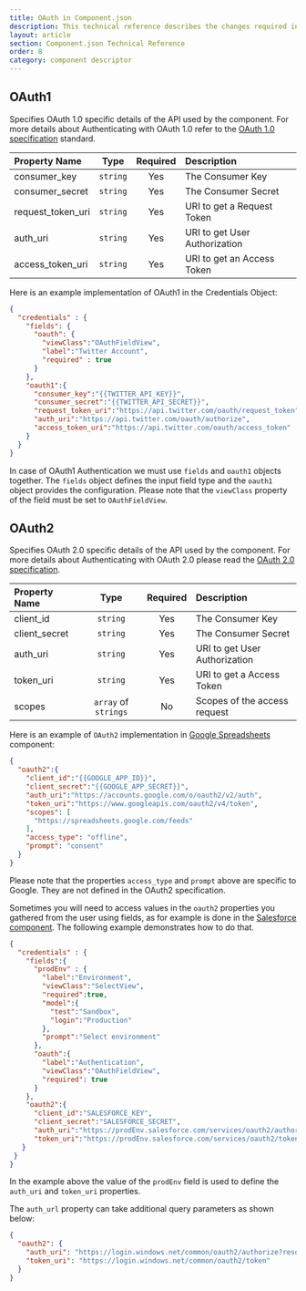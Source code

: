 ```yaml
---
title: OAuth in Component.json
description: This technical reference describes the changes required in component.json in order for the component to handle the OAuth authentication protocol
layout: article
section: Component.json Technical Reference
order: 8
category: component descriptor
---
```


## OAuth1

Specifies OAuth 1.0 specific details of the API used by the component. For more
details about Authenticating with OAuth 1.0 refer to the
[OAuth 1.0 specification](http://oauth.net/core/1.0/) standard.

| Property Name | Type     | Required | Description |
| :------------ | :------: | :------: | :---------- |
| consumer_key | `string` | Yes     | The Consumer Key |
| consumer_secret | `string` | Yes  | The Consumer Secret |
| request_token_uri | `string` | Yes | URI to get a Request Token |
| auth_uri | `string` | Yes | URI to get User Authorization |
| access_token_uri | `string` |Yes | URI to get an Access Token |

Here is an example implementation of OAuth1 in the Credentials Object:

```json
{
  "credentials" : {
    "fields": {
      "oauth": {
        "viewClass":"OAuthFieldView",
        "label":"Twitter Account",
        "required" : true
      }
    },
    "oauth1":{
      "consumer_key":"{{TWITTER_API_KEY}}",
      "consumer_secret":"{{TWITTER_API_SECRET}}",
      "request_token_uri":"https://api.twitter.com/oauth/request_token",
      "auth_uri":"https://api.twitter.com/oauth/authorize",
      "access_token_uri":"https://api.twitter.com/oauth/access_token"
    }
  }
}
```

In case of OAuth1 Authentication we must use `fields` and `oauth1` objects together.
The `fields` object defines the input field type and the `oauth1` object provides
the configuration. Please note that the `viewClass` property of the field must be
set to `OAuthFieldView`.

## OAuth2

Specifies OAuth 2.0 specific details of the API used by the component. For more
details about Authenticating with OAuth 2.0 please read the
[OAuth 2.0 specification](http://tools.ietf.org/html/rfc6749).

| Property Name | Type     | Required | Description |
| :------------ | :------: | :------: | :---------- |
| client_id   | `string` | Yes      | The Consumer Key |
| client_secret | `string` | Yes      | The Consumer Secret |
| auth_uri    | `string`   | Yes | URI to get User Authorization |
| token_uri   | `string`   | Yes | URI to get a Access Token |
| scopes      | `array` of `strings` |   No | Scopes of the access request |

Here is an example of `OAuth2` implementation in [Google Spreadsheets](https://github.com/elasticio/gspreadsheets/blob/master/component.json#L18) component:

```json
{
  "oauth2":{
    "client_id":"{{GOOGLE_APP_ID}}",
    "client_secret":"{{GOOGLE_APP_SECRET}}",
    "auth_uri":"https://accounts.google.com/o/oauth2/v2/auth",
    "token_uri":"https://www.googleapis.com/oauth2/v4/token",
    "scopes": [
      "https://spreadsheets.google.com/feeds"
    ],
    "access_type": "offline",
    "prompt": "consent"
  }
}
```

Please note that the properties `access_type` and `prompt` above are specific to Google. They are not defined in the OAuth2 specification.

Sometimes you will need to access values in the `oauth2` properties you
gathered from the user using fields, as for example is done in the [Salesforce component](https://github.com/elasticio/salesforce-component/blob/master/component.json).
The following example demonstrates how to do that.

```json
{
  "credentials" : {
    "fields":{
      "prodEnv" : {
        "label":"Environment",
        "viewClass":"SelectView",
        "required":true,
        "model":{
          "test":"Sandbox",
          "login":"Production"
        },
        "prompt":"Select environment"
      },
      "oauth":{
        "label":"Authentication",
        "viewClass":"OAuthFieldView",
        "required": true
      }
    },
    "oauth2":{
      "client_id":"SALESFORCE_KEY",
      "client_secret":"SALESFORCE_SECRET",
      "auth_uri":"https://prodEnv.salesforce.com/services/oauth2/authorize",
      "token_uri":"https://prodEnv.salesforce.com/services/oauth2/token"
   }
 }
}
```

In the example above the value of the `prodEnv` field is used to define the `auth_uri` and `token_uri` properties.

The `auth_url` property can take additional query parameters as shown below:

```json
{
  "oauth2": {
    "auth_uri": "https://login.windows.net/common/oauth2/authorize?resource=RESOURCSE",
    "token_uri": "https://login.windows.net/common/oauth2/token"
  }
}
```
